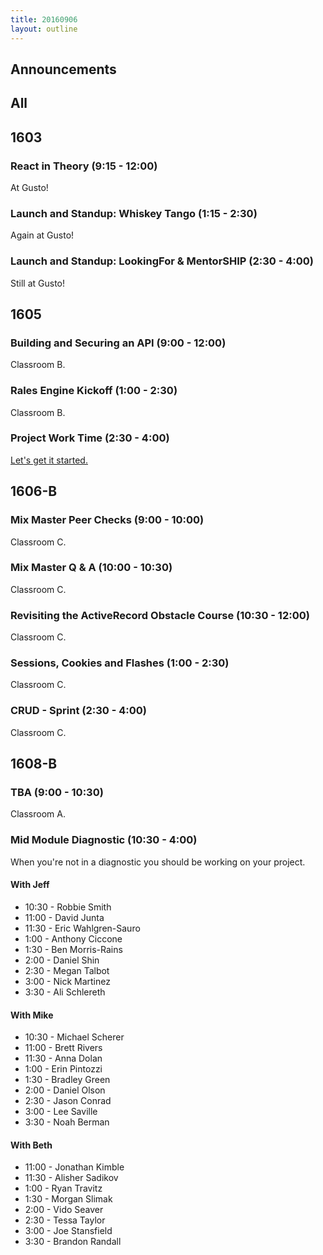 ```yaml
---
title: 20160906
layout: outline
---
```


## Announcements

## All

## 1603

### React in Theory (9:15 - 12:00)

At Gusto!

### Launch and Standup: Whiskey Tango (1:15 - 2:30)

Again at Gusto!

### Launch and Standup: LookingFor & MentorSHIP (2:30 - 4:00)

Still at Gusto!

## 1605

### Building and Securing an API (9:00 - 12:00)

Classroom B.

### Rales Engine Kickoff (1:00 - 2:30)

Classroom B.

### Project Work Time (2:30 - 4:00)

[Let's get it started.](https://www.youtube.com/watch?v=IKqV7DB8Iwg)


## 1606-B

### Mix Master Peer Checks (9:00 - 10:00)

Classroom C.

### Mix Master Q & A (10:00 - 10:30)

Classroom C.

### Revisiting the ActiveRecord Obstacle Course (10:30 - 12:00)

Classroom C.

### Sessions, Cookies and Flashes (1:00 - 2:30)

Classroom C.

### CRUD - Sprint (2:30 - 4:00)

Classroom C.


## 1608-B

### TBA (9:00 - 10:30)

Classroom A.

### Mid Module Diagnostic (10:30 - 4:00)

When you're not in a diagnostic you should be working on your project.

#### With Jeff
* 10:30 - Robbie Smith
* 11:00 - David Junta
* 11:30 - Eric Wahlgren-Sauro
* 1:00  - Anthony Ciccone
* 1:30  - Ben Morris-Rains
* 2:00  - Daniel Shin
* 2:30  - Megan Talbot
* 3:00  - Nick Martinez
* 3:30  - Ali Schlereth

#### With Mike
* 10:30 - Michael Scherer
* 11:00 - Brett Rivers
* 11:30 - Anna Dolan
* 1:00  - Erin Pintozzi
* 1:30  - Bradley Green
* 2:00  - Daniel Olson
* 2:30  - Jason Conrad
* 3:00  - Lee Saville
* 3:30  - Noah Berman

#### With Beth
* 11:00 - Jonathan Kimble
* 11:30 - Alisher Sadikov
* 1:00  - Ryan Travitz
* 1:30  - Morgan Slimak
* 2:00  - Vido Seaver
* 2:30  - Tessa Taylor
* 3:00  - Joe Stansfield
* 3:30  - Brandon Randall
